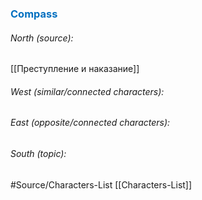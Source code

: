 






### <span style="color:#0070c0">Compass</span>
###### North (source):
[[Преступление и наказание]]

###### West (similar/connected characters):


###### East (opposite/connected characters):


###### South (topic):



#Source/Characters-List [[Characters-List]]

